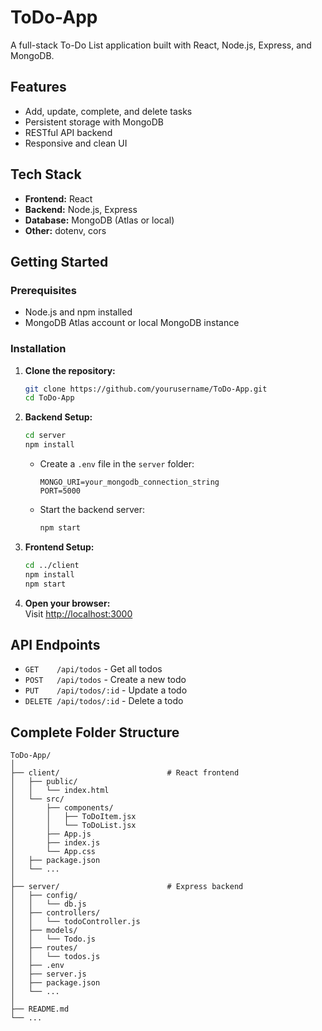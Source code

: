 # ToDo-App

A full-stack To-Do List application built with React, Node.js, Express, and MongoDB.

## Features

- Add, update, complete, and delete tasks
- Persistent storage with MongoDB
- RESTful API backend
- Responsive and clean UI

## Tech Stack

- **Frontend:** React
- **Backend:** Node.js, Express
- **Database:** MongoDB (Atlas or local)
- **Other:** dotenv, cors

## Getting Started

### Prerequisites

- Node.js and npm installed
- MongoDB Atlas account or local MongoDB instance

### Installation

1. **Clone the repository:**
   ```sh
   git clone https://github.com/yourusername/ToDo-App.git
   cd ToDo-App
   ```

2. **Backend Setup:**
   ```sh
   cd server
   npm install
   ```
   - Create a `.env` file in the `server` folder:
     ```
     MONGO_URI=your_mongodb_connection_string
     PORT=5000
     ```

   - Start the backend server:
     ```sh
     npm start
     ```

3. **Frontend Setup:**
   ```sh
   cd ../client
   npm install
   npm start
   ```

4. **Open your browser:**  
   Visit [http://localhost:3000](http://localhost:3000)

## API Endpoints

- `GET    /api/todos`         - Get all todos
- `POST   /api/todos`         - Create a new todo
- `PUT    /api/todos/:id`     - Update a todo
- `DELETE /api/todos/:id`     - Delete a todo

## Complete Folder Structure

```
ToDo-App/
│
├── client/                        # React frontend
│   ├── public/
│   │   └── index.html
│   └── src/
│       ├── components/
│       │   ├── ToDoItem.jsx
│       │   └── ToDoList.jsx
│       ├── App.js
│       ├── index.js
│       └── App.css
│   ├── package.json
│   └── ...
│
├── server/                        # Express backend
│   ├── config/
│   │   └── db.js
│   ├── controllers/
│   │   └── todoController.js
│   ├── models/
│   │   └── Todo.js
│   ├── routes/
│   │   └── todos.js
│   ├── .env
│   ├── server.js
│   ├── package.json
│   └── ...
│
├── README.md
└── ...
```

